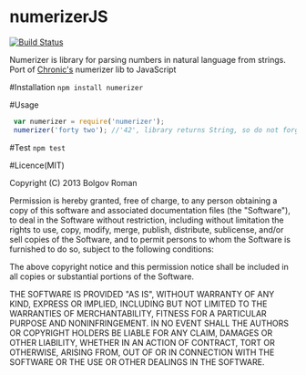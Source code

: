 numerizerJS
===========
[![Build Status](https://api.travis-ci.org/bolgovr/numerizerJS.png)](http://travis-ci.org/bolgovr/numerizerJS)

Numerizer is library for parsing numbers in natural language from strings.
Port of [Chronic's](https://github.com/mojombo/chronic) numerizer lib to JavaScript

#Installation
  `npm install numerizer`

#Usage

```javascript
 var numerizer = require('numerizer');
 numerizer('forty two'); //'42', library returns String, so do not forget to parseInt or parseFloat it
```
 
#Test
  `npm test`

#Licence(MIT)

Copyright (C) 2013 Bolgov Roman

Permission is hereby granted, free of charge, to any person obtaining a copy of this software and associated documentation files (the "Software"), to deal in the Software without restriction, including without limitation the rights to use, copy, modify, merge, publish, distribute, sublicense, and/or sell copies of the Software, and to permit persons to whom the Software is furnished to do so, subject to the following conditions:

The above copyright notice and this permission notice shall be included in all copies or substantial portions of the Software.

THE SOFTWARE IS PROVIDED "AS IS", WITHOUT WARRANTY OF ANY KIND, EXPRESS OR IMPLIED, INCLUDING BUT NOT LIMITED TO THE WARRANTIES OF MERCHANTABILITY, FITNESS FOR A PARTICULAR PURPOSE AND NONINFRINGEMENT. IN NO EVENT SHALL THE AUTHORS OR COPYRIGHT HOLDERS BE LIABLE FOR ANY CLAIM, DAMAGES OR OTHER LIABILITY, WHETHER IN AN ACTION OF CONTRACT, TORT OR OTHERWISE, ARISING FROM, OUT OF OR IN CONNECTION WITH THE SOFTWARE OR THE USE OR OTHER DEALINGS IN THE SOFTWARE.
